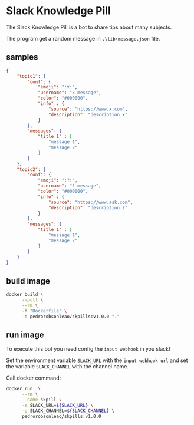 # Slack Knowledge Pill

The Slack Knowledge Pill is a bot to share tips about many subjects.

The program get a random message in `.\lib\message.json` file.

## samples

```json
{
    "topic1": {
        "conf": {
            "emoji": ":x:",
            "username": "x message",
            "color": "#000000",
            "info" : {
                "source": "https://www.x.com",
                "description": "descriotion x"
            }
        },
        "messages": {
            "title 1" : [
                "message 1",
                "message 2"
            ]
        }
    },
    "topic2": {
        "conf": {
            "emoji": ":?:",
            "username": "? message",
            "color": "#000000",
            "info" : {
                "source": "https://www.ask.com",
                "description": "descriotion ?"
            }
        },
        "messages": {
            "title 1" : [
                "message 1",
                "message 2"
            ]
        }
    }
}
```

## build image

```bash
docker build \
      --pull \
      --rm \
      -f "Dockerfile" \
      -t pedrorobsonleao/skpills:v1.0.0 "." 
```

## run image

To execute this bot you need config the `input webhook` in you slack!

Set the environment variable `SLACK_URL` with the `input webhook url` and set the variable `SLACK_CHANNEL` with the channel name.

Call docker command:

```bash
docker run  \
      --rm \
      --name skpill \
      -e SLACK_URL=${SLACK_URL} \
      -e SLACK_CHANNEL=${SLACK_CHANNEL} \ 
      pedrorobsonleao/skpills:v1.0.0
```
